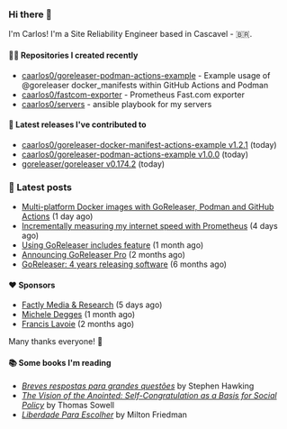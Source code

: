 ### Hi there 👋

I'm Carlos! I'm a Site Reliability Engineer based in Cascavel - 🇧🇷.

#### 👨‍💻 Repositories I created recently
- [caarlos0/goreleaser-podman-actions-example](https://github.com/caarlos0/goreleaser-podman-actions-example) - Example usage of @goreleaser docker_manifests within GitHub Actions and Podman
- [caarlos0/fastcom-exporter](https://github.com/caarlos0/fastcom-exporter) - Prometheus Fast.com exporter
- [caarlos0/servers](https://github.com/caarlos0/servers) - ansible playbook for my servers

#### 🚀 Latest releases I've contributed to


- [caarlos0/goreleaser-docker-manifest-actions-example v1.2.1](https://github.com/caarlos0/goreleaser-docker-manifest-actions-example/releases/tag/v1.2.1) (today)
- [caarlos0/goreleaser-podman-actions-example v1.0.0](https://github.com/caarlos0/goreleaser-podman-actions-example/releases/tag/v1.0.0) (today)
- [goreleaser/goreleaser v0.174.2](https://github.com/goreleaser/goreleaser/releases/tag/v0.174.2) (today)

### 📄 Latest posts
- [Multi-platform Docker images with GoReleaser, Podman and GitHub Actions](https://carlosbecker.com/posts/goreleaser-actions-podman/) (1 day ago)
- [Incrementally measuring my internet speed with Prometheus](https://carlosbecker.com/posts/speedtest-prometheus/) (4 days ago)
- [Using GoReleaser includes feature](https://carlosbecker.com/posts/goreleaser-includes/) (1 month ago)
- [Announcing GoReleaser Pro](https://carlosbecker.com/posts/goreleaser-pro/) (2 months ago)
- [GoReleaser: 4 years releasing software](https://carlosbecker.com/posts/goreleaser-4-years/) (6 months ago)

#### ❤️ Sponsors
- [Factly Media &amp; Research](https://github.com/factly) (5 days ago)
- [Michele Degges](https://github.com/mdeggies) (1 month ago)
- [Francis Lavoie](https://github.com/francislavoie) (2 months ago)

Many thanks everyone! 🙏

#### 📚 Some books I'm reading
- _[Breves respostas para grandes questões](https://www.goodreads.com/book/show/42396389-breves-respostas-para-grandes-quest-es)_ by Stephen Hawking
- _[The Vision of the Anointed: Self-Congratulation as a Basis for Social Policy](https://www.goodreads.com/book/show/3044.The_Vision_of_the_Anointed)_ by Thomas Sowell
- _[Liberdade Para Escolher](https://www.goodreads.com/book/show/17238591-liberdade-para-escolher)_ by Milton Friedman
